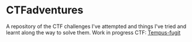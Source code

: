 # CTFadventures
A repository of the CTF challenges I've attempted and things I've tried and learnt along the way to solve them.
Work in progress CTF: [Tempus-fugit](https://github.com/noobfromPitt/CTFadventures/blob/master/vulnhub/Tempus-fugit/Tempus-fugit.md)
